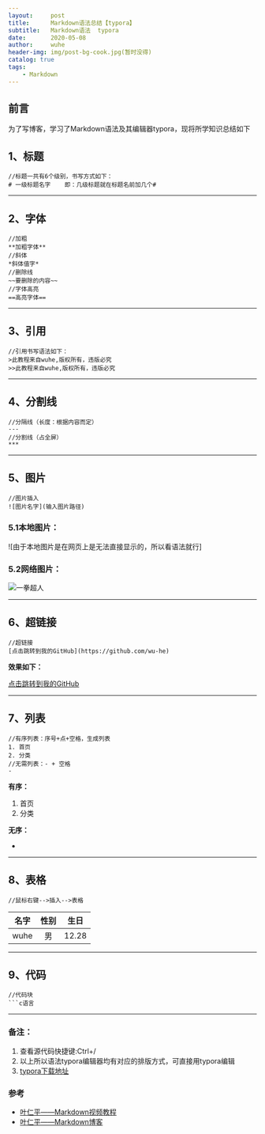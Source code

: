 ```yaml
---
layout:     post
title:      Markdown语法总结【typora】
subtitle:   Markdown语法  typora
date:       2020-05-08
author:     wuhe
header-img: img/post-bg-cook.jpg(暂时没得)
catalog: true
tags:
    - Markdown
---
```


## 前言

为了写博客，学习了Markdown语法及其编辑器typora，现将所学知识总结如下

## 1、标题

```标题
//标题一共有6个级别，书写方式如下：
# 一级标题名字    即：几级标题就在标题名前加几个#
```

------

## 2、字体

```字体
//加粗
**加粗字体**
//斜体
*斜体值字*
//删除线
~~要删除的内容~~
//字体高亮
==高亮字体==
```

------

## 3、引用

```引用
//引用书写语法如下：
>此教程来自wuhe,版权所有，违版必究
>>此教程来自wuhe,版权所有，违版必究
```

------

## 4、分割线

```分割线
//分隔线（长度：根据内容而定）
---
//分割线（占全屏）
***
```

---

## 5、图片

```图片
//图片插入
![图片名字](输入图片路径)
```

### 5.1本地图片：

![由于本地图片是在网页上是无法直接显示的，所以看语法就行]

### 5.2网络图片：

![一拳超人](https://www.google.com/imgres?imgurl=http%3A%2F%2Fpic.qqkuyou.com%2Ftximg%2Fdgnmooov.jpeg&imgrefurl=http%3A%2F%2Fwww.qqkuyou.com%2Ftouxiang%2Fhghfgibz_p6.html&tbnid=cNZz_5vXHlSHqM&vet=12ahUKEwij7MKNsaPpAhWTA6YKHcEgBpMQMygJegUIARDvAQ..i&docid=A8c-aZfFIi-JRM&w=480&h=480&q=%E4%B8%80%E6%8B%B3%E8%B6%85%E4%BA%BA%E5%A4%B4%E5%83%8F&ved=2ahUKEwij7MKNsaPpAhWTA6YKHcEgBpMQMygJegUIARDvAQ)

------

## 6、超链接

```超链接
//超链接
[点击跳转到我的GitHub](https://github.com/wu-he)
```

**效果如下：**

[点击跳转到我的GitHub](https://github.com/wu-he)

---

## 7、列表

```列表
//有序列表：序号+点+空格，生成列表 
1. 首页
2. 分类
//无需列表：- + 空格
- 
```

**有序：**

1. 首页
2. 分类

**无序：**

- 

---

## 8、表格

```表格
//鼠标右键-->插入-->表格
```

| 名字 | 性别 | 生日  |
| :--: | :--: | :---: |
| wuhe |  男  | 12.28 |

---

## 9、代码

~~~代码
//代码块
```c语言
~~~

---

### 备注：

1. 查看源代码快捷键:Ctrl+/
2. 以上所以语法typora编辑器均有对应的排版方式，可直接用typora编辑 
3. [typora下载地址](https://www.typora.io/)

### 参考

- [叶仁平——Markdown视频教程](https://www.bilibili.com/video/BV1hJ411X75X?from=search&seid=6698759407535148945)
- [叶仁平——Markdown博客](http://47.104.231.144/blog/23)



